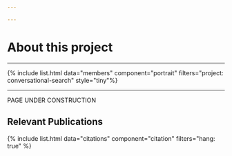 ```yaml
---

---
```


# About this project

---

{% include list.html data="members" component="portrait" filters="project: conversational-search" style="tiny"%}

---

PAGE UNDER CONSTRUCTION

## Relevant Publications

{% include list.html data="citations" component="citation" filters="hang: true" %}
